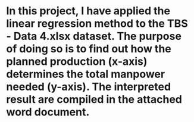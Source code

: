 # In this project, I have applied the linear regression method to the TBS - Data 4.xlsx dataset. The purpose of doing so is to find out how the planned production (x-axis) determines the total manpower needed (y-axis). The interpreted result are compiled in the attached word document.
